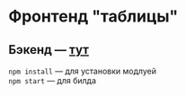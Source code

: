 # Фронтенд "таблицы"
## Бэкенд — [тут](https://github.com/qgncc/table-main/tree/main/backend)  
`npm install` ­— для установки модлуей   
`npm start` — для билда

